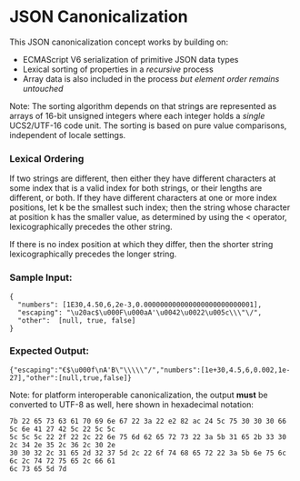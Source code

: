 # JSON Canonicalization

This JSON canonicalization concept works by building on:
- ECMAScript V6 serialization of primitive JSON data types
- Lexical sorting of properties in a *recursive* process
- Array data is also included in the process *but element order remains untouched*

Note: The sorting algorithm depends on that strings are represented as arrays of 16-bit unsigned integers where each integer holds a *single* UCS2/UTF-16 code unit.  The sorting is based on pure value comparisons, independent of locale settings.

### Lexical Ordering

If two strings are different, then either they have different characters at some index that is a valid index for both strings, or their lengths are different, or both. If they have different characters at one or more index positions, let k be the smallest such index; then the string whose character at position k has the smaller value, as determined by using the < operator, lexicographically precedes the other string.

If there is no index position at which they differ, then the shorter string lexicographically precedes the longer string.

### Sample Input:
```code
{
  "numbers": [1E30,4.50,6,2e-3,0.000000000000000000000000001],
  "escaping": "\u20ac$\u000F\u000aA'\u0042\u0022\u005c\\\"\/",
  "other":  [null, true, false]
}
```
### Expected Output:
```code
{"escaping":"€$\u000f\nA'B\"\\\\\"/","numbers":[1e+30,4.5,6,0.002,1e-27],"other":[null,true,false]}
```

Note: for platform interoperable canonicalization, the output **must** be converted to UTF-8
as well, here shown in hexadecimal notation:

```code
7b 22 65 73 63 61 70 69 6e 67 22 3a 22 e2 82 ac 24 5c 75 30 30 30 66 5c 6e 41 27 42 5c 22 5c 5c
5c 5c 5c 22 2f 22 2c 22 6e 75 6d 62 65 72 73 22 3a 5b 31 65 2b 33 30 2c 34 2e 35 2c 36 2c 30 2e
30 30 32 2c 31 65 2d 32 37 5d 2c 22 6f 74 68 65 72 22 3a 5b 6e 75 6c 6c 2c 74 72 75 65 2c 66 61
6c 73 65 5d 7d
```
